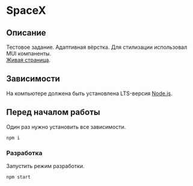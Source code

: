 # SpaceX

## Описание

Тестовое задание. Адаптивная вёрстка. Для стилизации использовал MUI компаненты. <br/>
[Живая страница](https://larossa63.github.io/SpaceX/).

## Зависимости

На компьютере должена быть установлена LTS-версия [Node.js](https://nodejs.org/en/).

## Перед началом работы

Один раз нужно установить все зависимости.

```shell
npm i
```

### Разработка

Запустить режим разработки.

```shell
npm start
```

